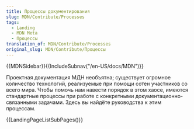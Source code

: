 ```yaml
---
title: Процессы документирования
slug: MDN/Contribute/Processes
tags:
  - Landing
  - MDN Meta
  - Процессы
translation_of: MDN/Contribute/Processes
original_slug: MDN/Contribute/Процессы
---
```

{{MDNSidebar}}{{IncludeSubnav("/en-US/docs/MDN")}}

Проектная документация МДН необъятна; существует огромное количество технологий, реализуемые при помощи сотен участников со всего мира. Чтобы помочь нам навести порядок в этом хаосе, имеются стандартные процессы при работе с конкретными документационно-связанными задачами. Здесь вы найдёте руководства к этим процессам.

{{LandingPageListSubPages()}}
